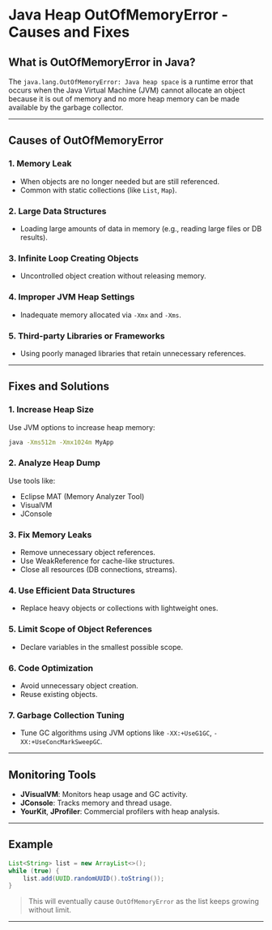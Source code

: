 # Java Heap OutOfMemoryError - Causes and Fixes

## What is OutOfMemoryError in Java?
The `java.lang.OutOfMemoryError: Java heap space` is a runtime error that occurs when the Java Virtual Machine (JVM) cannot allocate an object because it is out of memory and no more heap memory can be made available by the garbage collector.

---

## Causes of OutOfMemoryError

### 1. **Memory Leak**
- When objects are no longer needed but are still referenced.
- Common with static collections (like `List`, `Map`).

### 2. **Large Data Structures**
- Loading large amounts of data in memory (e.g., reading large files or DB results).

### 3. **Infinite Loop Creating Objects**
- Uncontrolled object creation without releasing memory.

### 4. **Improper JVM Heap Settings**
- Inadequate memory allocated via `-Xmx` and `-Xms`.

### 5. **Third-party Libraries or Frameworks**
- Using poorly managed libraries that retain unnecessary references.

---

## Fixes and Solutions

### 1. **Increase Heap Size**
Use JVM options to increase heap memory:
```bash
java -Xms512m -Xmx1024m MyApp
```

### 2. **Analyze Heap Dump**
Use tools like:
- Eclipse MAT (Memory Analyzer Tool)
- VisualVM
- JConsole

### 3. **Fix Memory Leaks**
- Remove unnecessary object references.
- Use WeakReference for cache-like structures.
- Close all resources (DB connections, streams).

### 4. **Use Efficient Data Structures**
- Replace heavy objects or collections with lightweight ones.

### 5. **Limit Scope of Object References**
- Declare variables in the smallest possible scope.

### 6. **Code Optimization**
- Avoid unnecessary object creation.
- Reuse existing objects.

### 7. **Garbage Collection Tuning**
- Tune GC algorithms using JVM options like `-XX:+UseG1GC`, `-XX:+UseConcMarkSweepGC`.

---

## Monitoring Tools
- **JVisualVM**: Monitors heap usage and GC activity.
- **JConsole**: Tracks memory and thread usage.
- **YourKit**, **JProfiler**: Commercial profilers with heap analysis.

---

## Example
```java
List<String> list = new ArrayList<>();
while (true) {
    list.add(UUID.randomUUID().toString());
}
```
> This will eventually cause `OutOfMemoryError` as the list keeps growing without limit.

---
